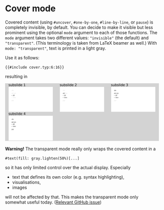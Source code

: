 # Cover mode
Covered content (using `#uncover`, `#one-by-one`, `#line-by-line`, or `pause`)
is completely invisible, by default.
You can decide to make it visible but less prominent using the optional `mode`
argument to each of those functions.
The `mode` argument takes two different values: `"invisible"` (the default) and
`"transparent"`.
(This terminology is taken from LaTeX beamer as well.)
With `mode: "transparent"`, text is printed in a light gray.

Use it as follows:
```typ
{{#include cover.typ:6:16}}
```
resulting in

![cover](cover.png)

**Warning!**
The transparent mode really only wraps the covered content in a
```typ
#text(fill: gray.lighten(50%)[...]
```
so it has only limited control over the actual display.
Especially
- text that defines its own color (e.g. syntax highlighting),
- visualisations,
- images

will not be affected by that.
This makes the transparent mode only somewhat useful today.
([Relevant GitHub issue](https://github.com/andreasKroepelin/polylux/issues/17))
